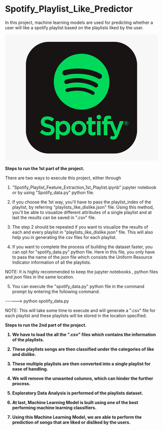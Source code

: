 # Spotify_Playlist_Like_Predictor
In this project, machine learning models are used for predicting whether a user will like a spotify playlist based on the 
playlists liked by the user.

![Spotify_Logo](https://github.com/Palash09/Spotify_Playlist_Like_Predictor/blob/master/Spotify_Logo.png)

<b>Steps to run the 1st part of the project.</b>

There are two ways to execute this project, either through 
1. "Spotify_Playlist_Feature_Extraction_1st_Playlist.ipynb" jupyter notebook or by using "Spotify_data.py" python file.

2. If you choose the 1st way,  you'll have to pass the playlist_index of the playlist, by referring 
"playlists_like_dislike.json" file. Using this method, you'll be able to visualize different attributes of a 
single playlist and at last the results can be saved in ".csv" file.

3. The step 2 should be repeated if you want to visualize the results of each and every playlist in 
"playlists_like_dislike.json" file. This will also help you in generating the csv files for each playlist.

4. If you want to complete the process of building the dataset faster, you can opt for "spotify_data.py" python file. 
Here in this file, you only have to pass the name of the json file which consists the Uniform Resource Indicator 
information of all the playlists.

NOTE: It is highly recommended to keep the jupyter notebooks , python files and json files in the same location.

5. You can execute the "spotify_data.py" python file in the command prompt by entering the following command.

------> python spotify_data.py

NOTE: This will take some time to execute and will generate a ".csv" file for each playlist and these 
playlists will be stored in the location specified.

<b>Steps to run the 2nd part of the project.<b>
 
1. We have to load the all the ".csv" files which contains the information of the playlists.

2. These playlists songs are then classified under the categories of like and dislike.

3. These multiple playlists are then converted into a single playlist for ease of handling.

4. We will remove the unwanted columns, which can hinder the further process.

5. Exploratory Data Analysis is performed of the playlists dataset.

6. At last, Machine Learning Model is built using one of the best performing machine learning classifiers.

7. Using this Machine Learning Model, we are able to perform the prediction of songs that are liked or disliked by the users.


